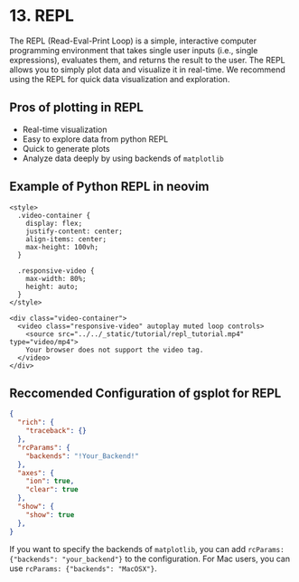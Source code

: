 # 13. REPL

The REPL (Read-Eval-Print Loop) is a simple, interactive computer programming environment that takes single user inputs (i.e., single expressions), evaluates them, and returns the result to the user. The REPL allows you to simply plot data and visualize it in real-time. We recommend using the REPL for quick data visualization and exploration.

## Pros of plotting in REPL

- Real-time visualization
- Easy to explore data from python REPL
- Quick to generate plots
- Analyze data deeply by using backends of `matplotlib`

## Example of Python REPL in neovim

```{raw} html
<style>
  .video-container {
    display: flex;
    justify-content: center; 
    align-items: center; 
    max-height: 100vh;
  }

  .responsive-video {
    max-width: 80%; 
    height: auto; 
  }
</style>

<div class="video-container">
  <video class="responsive-video" autoplay muted loop controls>
    <source src="../../_static/tutorial/repl_tutorial.mp4" type="video/mp4">
    Your browser does not support the video tag.
  </video>
</div>
```

## Reccomended Configuration of gsplot for REPL

```json
{
  "rich": {
    "traceback": {}
  },
  "rcParams": {
    "backends": "!Your_Backend!"
  },
  "axes": {
    "ion": true,
    "clear": true
  },
  "show": {
    "show": true
  },
}
```

If you want to specify the backends of `matplotlib`, you can add `rcParams: {"backends": "your_backend"}` to the configuration. For Mac users, you can use `rcParams: {"backends": "MacOSX"}`.
